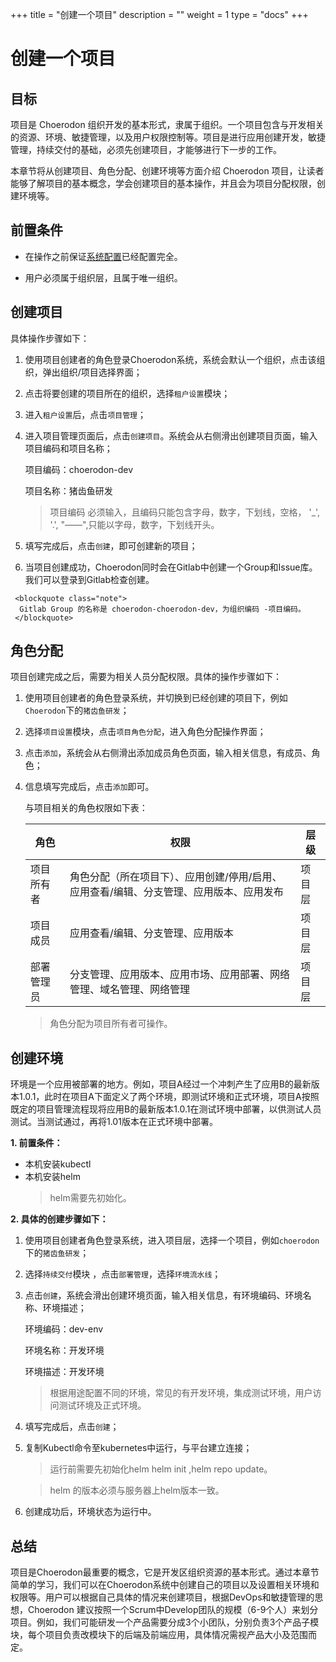 ﻿+++
title = "创建一个项目"
description = ""
weight = 1
type = "docs"
+++

# 创建一个项目

## 目标

项目是 Choerodon 组织开发的基本形式，隶属于组织。一个项目包含与开发相关的资源、环境、敏捷管理，以及用户权限控制等。项目是进行应用创建开发，敏捷管理，持续交付的基础，必须先创建项目，才能够进行下一步的工作。

本章节将从创建项目、角色分配、创建环境等方面介绍 Choerodon 项目，让读者能够了解项目的基本概念，学会创建项目的基本操作，并且会为项目分配权限，创建环境等。

## 前置条件

- 在操作之前保证[系统配置](../../user-guide/system-configuration)已经配置完全。

- 用户必须属于组织层，且属于唯一组织。

## 创建项目

 具体操作步骤如下：

   1. 使用项目创建者的角色登录Choerodon系统，系统会默认一个组织，点击该组织，弹出组织/项目选择界面；

   2. 点击将要创建的项目所在的组织，选择`租户设置`模块；

   3. 进入`租户设置`后，点击`项目管理`；

   4. 进入项目管理页面后，点击``创建项目``。系统会从右侧滑出创建项目页面，输入项目编码和项目名称；
       
       项目编码：choerodon-dev 

       项目名称：猪齿鱼研发
     　<blockquote class="warning">
       项目编码 必须输入，且编码只能包含字母，数字，下划线，空格， '_', '.', "——",只能以字母，数字，下划线开头。
     </blockquote>

   5. 填写完成后，点击``创建``，即可创建新的项目；

   6. 当项目创建成功，Choerodon同时会在Gitlab中创建一个Group和Issue库。我们可以登录到Gitlab检查创建。

     <blockquote class="note">
      Gitlab Group 的名称是 choerodon-choerodon-dev，为组织编码 -项目编码。
     </blockquote>

## 角色分配

项目创建完成之后，需要为相关人员分配权限。具体的操作步骤如下：

1.  使用项目创建者的角色登录系统，并切换到已经创建的项目下，例如`Choerodon`下的`猪齿鱼研发`；

2.  选择``项目设置``模块，点击``项目角色分配``，进入角色分配操作界面；

3.  点击`添加`，系统会从右侧滑出添加成员角色页面，输入相关信息，有成员、角色；

4. 信息填写完成后，点击`添加`即可。

    与项目相关的角色权限如下表：

    角色 | 权限 | 层级
    --- | --- | ---
    项目所有者 | 角色分配（所在项目下）、应用创建/停用/启用、应用查看/编辑、分支管理、应用版本、应用发布 | 项目层
    项目成员 | 应用查看/编辑、分支管理、应用版本 | 项目层
	部署管理员 | 分支管理、应用版本、应用市场、应用部署、网络管理、域名管理、网络管理 | 项目层
	
	<blockquote class="note">
       角色分配为项目所有者可操作。
     </blockquote>



## 创建环境

环境是一个应用被部署的地方。例如，项目A经过一个冲刺产生了应用B的最新版本1.0.1，此时在项目A下面定义了两个环境，即测试环境和正式环境，项目A按照既定的项目管理流程现将应用B的最新版本1.0.1在测试环境中部署，以供测试人员测试。当测试通过，再将1.01版本在正式环境中部署。

 **1. 前置条件：**

 - 本机安装kubectl
 - 本机安装helm
     <blockquote class="warning">
        helm需要先初始化。
    </blockquote>

**2. 具体的创建步骤如下：**

1.  使用项目创建者角色登录系统，进入项目层，选择一个项目，例如``choerodon``下的``猪齿鱼研发``；
2.  选择`持续交付`模块 ，点击`部署管理`，选择`环境流水线`；
3.  点击`创建`，系统会滑出创建环境页面，输入相关信息，有环境编码、环境名称、环境描述；

    环境编码：dev-env

    环境名称：开发环境

    环境描述：开发环境


    <blockquote class="note">
        根据用途配置不同的环境，常见的有开发环境，集成测试环境，用户访问测试环境及正式环境。
    </blockquote>

3.  填写完成后，点击`创建`；
4.  复制Kubectl命令至kubernetes中运行，与平台建立连接；
     <blockquote class="note">
        运行前需要先初始化helm helm init ,helm repo update。
    </blockquote>
	     <blockquote class="warning">
        helm 的版本必须与服务器上helm版本一致。
    </blockquote>
5.  创建成功后，环境状态为运行中。


## 总结

项目是Choerodon最重要的概念，它是开发区组织资源的基本形式。通过本章节简单的学习，我们可以在Choerodon系统中创建自己的项目以及设置相关环境和权限等。用户可以根据自己具体的情况来创建项目，根据DevOps和敏捷管理的思想，Choerodon 建议按照一个Scrum中Develop团队的规模（6-9个人）来划分项目。例如，我们可能研发一个产品需要分成3个小团队，分别负责3个产品子模块，每个项目负责改模块下的后端及前端应用，具体情况需视产品大小及范围而定。